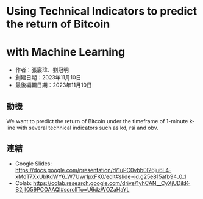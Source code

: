 # Using Technical Indicators to predict the return of Bitcoin 
# with Machine Learning

- 作者：張宸瑋、劉冠明
- 創建日期：2023年11月10日  
- 最後編輯日期：2023年11月10日  

## 動機
We want to predict the return of Bitcoin under the timeframe of 1-minute k-line with several technical indicators such as kd, rsi and obv.


## 連結
* Google Slides: https://docs.google.com/presentation/d/1uPC0vbb0I26ju6L4-xMdT7XxUbKdWY6_W7Uwr1pxFK0/edit#slide=id.g25e815afb94_0_1
* Colab: https://colab.research.google.com/drive/1yhCAN__CyXjUDikK-B2jllQ59PCOAAQl#scrollTo=U6dzWOZaHaYL

